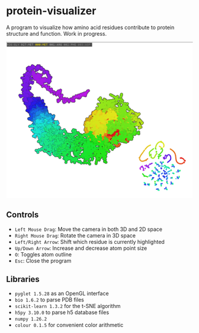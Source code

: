 # protein-visualizer
A program to visualize how amino acid residues contribute to protein structure and function.
Work in progress.

![Protein rendered using this program](picture_demonstration.png)

## Controls
- `Left Mouse Drag`: Move the camera in both 3D and 2D space
- `Right Mouse Drag`: Rotate the camera in 3D space
- `Left/Right Arrow`: Shift which residue is currently highlighted
- `Up/Down Arrow`: Increase and decrease atom point size
- `O`: Toggles atom outline
- `Esc`: Close the program

## Libraries
- `pyglet 1.5.28` as an OpenGL interface
- `bio 1.6.2` to parse PDB files
- `scikit-learn 1.3.2` for the t-SNE algorithm
- `h5py 3.10.0` to parse h5 database files
- `numpy 1.26.2`
- `colour 0.1.5` for convenient color arithmetic
